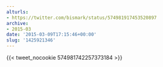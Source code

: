 ```yaml
---
alturls:
- https://twitter.com/bismark/status/574981917453520897
archive:
- 2015-03
date: '2015-03-09T17:15:46+00:00'
slug: '1425921346'
---
```


{{< tweet_nocookie 574981742257373184 >}}
